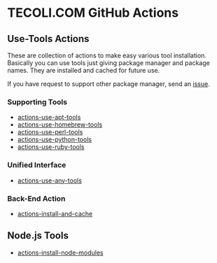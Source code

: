 # TECOLI.COM GitHub Actions

## Use-Tools Actions

These are collection of actions to make easy various tool
installation.  Basically you can use tools just giving package manager
and package names.  They are installed and cached for future use.

If you have request to support other package manager, send an
[issue](https://github.com/tecoli-com/actions/issues).

### Supporting Tools

- [actions-use-apt-tools](https://github.com/tecoli-com/actions-use-apt-tools)
- [actions-use-homebrew-tools](https://github.com/tecoli-com/actions-use-homebrew-tools)
- [actions-use-perl-tools](https://github.com/tecoli-com/actions-use-perl-tools)
- [actions-use-python-tools](https://github.com/tecoli-com/actions-use-python-tools)
- [actions-use-ruby-tools](https://github.com/tecoli-com/actions-use-ruby-tools)

### Unified Interface

- [actions-use-any-tools](https://github.com/tecoli-com/actions-use-any-tools)

### Back-End Action

- [actions-install-and-cache](https://github.com/tecoli-com/actions-install-and-cache)

## Node.js Tools

- [actions-install-node-modules](https://github.com/tecoli-com/actions-install-node-modules)
